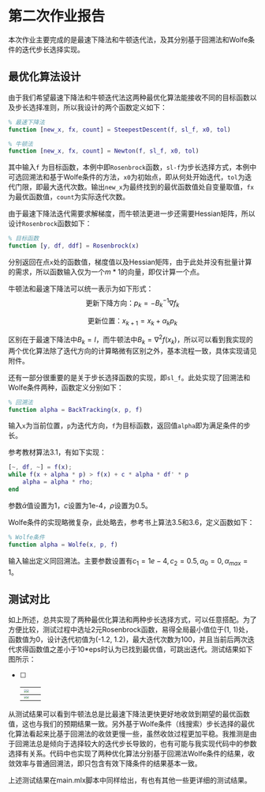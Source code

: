 # 第二次作业报告

本次作业主要完成的是最速下降法和牛顿迭代法，及其分别基于回溯法和Wolfe条件的迭代步长选择实现。

## 最优化算法设计

由于我们希望最速下降法和牛顿迭代法这两种最优化算法能接收不同的目标函数以及步长选择准则，所以我设计的两个函数定义如下：

```matlab
% 最速下降法
function [new_x, fx, count] = SteepestDescent(f, sl_f, x0, tol)

% 牛顿法
function [new_x, fx, count] = Newton(f, sl_f, x0, tol)
```

其中输入`f` 为目标函数，本例中即`Rosenbrock`函数，`sl-f`为步长选择方式，本例中可选回溯法和基于Wolfe条件的方法，`x0`为初始点，即从何处开始迭代，`tol`为迭代门限，即最大迭代次数。输出`new_x`为最终找到的最优函数值处自变量取值，`fx`为最优函数值，`count`为实际迭代次数。

由于最速下降法迭代需要求解梯度，而牛顿法更进一步还需要Hessian矩阵，所以设计`Rosenbrock`函数如下：

```matlab
% 目标函数
function [y, df, ddf] = Rosenbrock(x)
```

分别返回在点`x`处的函数值，梯度值以及Hessian矩阵，由于此处并没有批量计算的需求，所以函数输入仅为一个$m*1$的向量，即仅计算一个点。

牛顿法和最速下降法可以统一表示为如下形式：
$$
\text{更新下降方向：}p_k = -B_k^{-1}\nabla{f_k}
$$

$$
\text{更新位置：}x_{k+1} = x_k + \alpha_k p_k
$$

区别在于最速下降法中$B_k=I$，而牛顿法中$B_k=\nabla^2{f(x_k)}$，所以可以看到我实现的两个优化算法除了迭代方向的计算略微有区别之外，基本流程一致，具体实现请见附件。

还有一部分很重要的是关于步长选择函数的实现，即`sl_f`。此处实现了回溯法和Wolfe条件两种，函数定义分别如下：

```matlab
% 回溯法
function alpha = BackTracking(x, p, f)
```

输入`x`为当前位置，`p`为迭代方向，`f`为目标函数，返回值`alpha`即为满足条件的步长。

参考教材算法3.1，有如下实现：

```matlab
[~, df, ~] = f(x);
while f(x + alpha * p) > f(x) + c * alpha * df' * p
    alpha = alpha * rho;
end
```

参数$\bar \alpha$值设置为1，$c$设置为1e-4，$\rho$设置为0.5。

Wolfe条件的实现略微复杂，此处略去，参考书上算法3.5和3.6，定义函数如下：

```matlab
% Wolfe条件
function alpha = Wolfe(x, p, f)
```

输入输出定义同回溯法。主要参数设置有$c_1=1e-4, c_2=0.5, \alpha_0=0,\alpha_{max}=1$。

## 测试对比

如上所述，总共实现了两种最优化算法和两种步长选择方式，可以任意搭配。为了方便比较，测试过程中选址2元Rosenbrock函数，易得全局最小值位于(1, 1)处，函数值为0，设计迭代初值为(-1.2, 1.2)，最大迭代次数为100，并且当前后两次迭代求得函数值之差小于10*eps时认为已找到最优值，可跳出迭代。测试结果如下图所示：

- [ ] | <img src="D:\优化算法\作业代码\Assignment_02\untitled1.png" style="zoom:33%;" /><img src="D:\优化算法\作业代码\Assignment_02\untitled2.png" style="zoom:33%;" /> |      |
  | ------------------------------------------------------------ | ---- |
  | <img src="D:\优化算法\作业代码\Assignment_02\untitled4.png" style="zoom:33%;" /><img src="D:\优化算法\作业代码\Assignment_02\untitled3.png" style="zoom:33%;" /> |      |

从测试结果可以看到牛顿法总是比最速下降法更快更好地收敛到期望的最优函数值，这也与我们的预期结果一致。另外基于Wolfe条件（线搜索）步长选择的最优化算法看起来比基于回溯法的收敛更慢一些，虽然收敛过程更加平稳。我推测是由于回溯法总是倾向于选择较大的迭代步长导致的，也有可能与我实现代码中的参数选择有关系。代码中也实现了两种优化算法分别基于回溯法Wolfe条件的结果，收敛效率与普通回溯法，即只包含有效下降条件的结果基本一致。

上述测试结果在main.mlx脚本中同样给出，有也有其他一些更详细的测试结果。